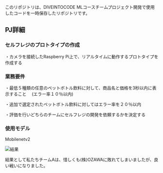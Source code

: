 このリポジトリは、DIVEINTOCODE MLコースチームプロジェクト開発で使用したコードを一時保存したリポジトリです。

## PJ詳細
### セルフレジのプロトタイプの作成 
・カメラを接続したRaspberry Pi上で、リアルタイムに動作するプロトタイプを作成する

### 業務要件
・最低５種類の任意のペットボトル飲料に対して、商品名と価格を3秒以内に表示すること
　(エラー率１０％以内)

・追加で選定されたペットボトル飲料に対してはエラー率を２０％以内

・評価を行いどちらのチームにセルフレジの開発を依頼するかを決定する

### 使用モデル
Mobilenetv2

![結果](https://user-images.githubusercontent.com/56024129/73729131-d517ab80-4777-11ea-8399-acaa5aa04cb8.jpg)

結果として私たちチームAは、惜しくも(株)OZAWAに敗れてしまいましたが、良い戦いになりました。
